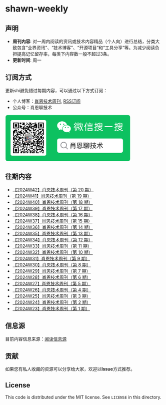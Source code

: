 # shawn-weekly
## 声明
- **周刊内容**: 对一周内阅读的资讯或技术内容精品（个人向）进行总结，分类大致包含“业界资讯”、“技术博客”、“开源项目”和“工具分享”等。为减少阅读负担提高记忆留存率，每类下内容数一般不超过3条。<br>
- **更新时间**: 周一<br>

## 订阅方式
更新shi避免错过每期内容，可以通过以下方式订阅：
- 个人博客：[肖恩技术周刊](https://www.shawnxie.top/categories/tf-weekly), [RSS订阅](https://www.shawnxie.top/feed.xml)
- 公众号：肖恩聊技术

<img src="./picture/image-1.png" alt="公众号二维码" width="400">

## 往期内容
- [【2024W42】肖恩技术周刊（第 20 期）](./article/【2024W42】肖恩技术周刊（第%2020%20期）.md)
- [【2024W41】肖恩技术周刊（第 19 期）](./article/【2024W41】肖恩技术周刊（第%2019%20期）.md)
- [【2024W40】肖恩技术周刊（第 18 期）](./article/【2024W40】肖恩技术周刊（第%2018%20期）.md)
- [【2024W39】肖恩技术周刊（第 17 期）](./article/【2024W39】肖恩技术周刊（第%2017%20期）.md)
- [【2024W38】肖恩技术周刊（第 16 期）](./article/【2024W38】肖恩技术周刊（第%2016%20期）.md)
- [【2024W37】肖恩技术周刊（第 15 期）](./article/【2024W37】肖恩技术周刊（第%2015%20期）.md)
- [【2024W36】肖恩技术周刊（第 14 期）](./article/【2024W36】肖恩技术周刊（第%2014%20期）.md)
- [【2024W35】肖恩技术周刊（第 13 期）](./article/【2024W35】肖恩技术周刊（第%2013%20期）.md)
- [【2024W34】肖恩技术周刊（第 12 期）](./article/【2024W34】肖恩技术周刊（第%2012%20期）.md)
- [【2024W33】肖恩技术周刊（第 11 期）](./article/【2024W33】肖恩技术周刊（第%2011%20期）.md)
- [【2024W32】肖恩技术周刊（第 10 期）](./article/【2024W32】肖恩技术周刊（第%2010%20期）.md)
- [【2024W31】肖恩技术周刊（第 9 期）](./article/【2024W31】肖恩技术周刊（第%209%20期）.md)
- [【2024W30】肖恩技术周刊（第 8 期）](./article/【2024W30】肖恩技术周刊（第%208%20期）.md)
- [【2024W29】肖恩技术周刊（第 7 期）](./article/【2024W29】肖恩技术周刊（第%207%20期）.md)
- [【2024W28】肖恩技术周刊（第 6 期）](./article/【2024W28】肖恩技术周刊（第%206%20期）.md)
- [【2024W27】肖恩技术周刊（第 5 期）](./article/【2024W27】肖恩技术周刊（第%205%20期）.md)
- [【2024W26】肖恩技术周刊（第 4 期）](./article/【2024W26】肖恩技术周刊（第%204%20期）.md)
- [【2024W25】肖恩技术周刊（第 3 期）](./article/【2024W25】肖恩技术周刊（第%203%20期）.md)
- [【2024W24】肖恩技术周刊（第 2 期）](./article/【2024W24】肖恩技术周刊（第%202%20期）.md)
- [【2024W23】肖恩技术周刊（第 1 期）](./article/【2024W23】肖恩技术周刊（第%201%20期）.md)

## 信息源
目前内容信息来源：[阅读信息源](./source/read_source.md)

## 贡献
如果您有私人收藏的资源可以分享给大家，欢迎以**Issue**方式推荐。

License
---

This code is distributed under the MIT license. See `LICENSE` in this directory.



